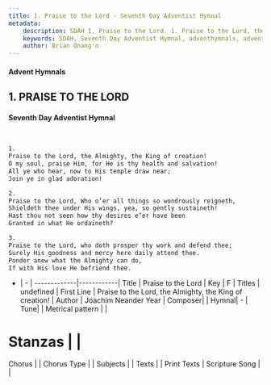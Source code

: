 ```yaml
---
title: 1. Praise to the Lord - Seventh Day Adventist Hymnal
metadata:
    description: SDAH 1. Praise to the Lord. 1. Praise to the Lord, the Almighty, the King of creation! O my soul, praise Him, for He is thy health and salvation! All ye who hear, now to His temple draw near; Join ye in glad adoration!
    keywords: SDAH, Seventh Day Adventist Hymnal, adventhymnals, advent hymnals, Praise to the Lord, Praise to the Lord, the Almighty, the King of creation! 
    author: Brian Onang'o
---
```


#### Advent Hymnals
## 1. PRAISE TO THE LORD
#### Seventh Day Adventist Hymnal

```txt


1.
Praise to the Lord, the Almighty, the King of creation!
O my soul, praise Him, for He is thy health and salvation!
All ye who hear, now to His temple draw near;
Join ye in glad adoration!

2.
Praise to the Lord, Who o’er all things so wondrously reigneth,
Shieldeth thee under His wings, yea, so gently sustaineth!
Hast thou not seen how thy desires e’er have been
Granted in what He ordaineth?

3.
Praise to the Lord, who doth prosper thy work and defend thee;
Surely His goodness and mercy here daily attend thee.
Ponder anew what the Almighty can do,
If with His love He befriend thee.


```

- |   -  |
-------------|------------|
Title | Praise to the Lord |
Key | F |
Titles | undefined |
First Line | Praise to the Lord, the Almighty, the King of creation! |
Author | Joachim Neander
Year | 
Composer|  |
Hymnal|  - |
Tune|  |
Metrical pattern | |
# Stanzas |  |
Chorus |  |
Chorus Type |  |
Subjects |  |
Texts |  |
Print Texts | 
Scripture Song |  |
  
